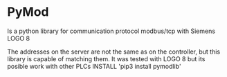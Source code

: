 # PyMod
Is a python library for communication protocol modbus/tcp with Siemens LOGO 8

The addresses on the server are not the same as on the controller, but this library is capable of matching them.
It was tested with LOGO 8 but its posible work with other PLCs
INSTALL  'pip3 install pymodlib'

